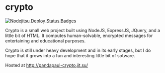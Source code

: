 crypto
======

[![Nodejitsu Deploy Status Badges](https://webhooks.nodejitsu.com/pandapaul/hello-world-flatiron-api.png)](https://webops.nodejitsu.com#pandapaul/hello-world-flatiron-api)

Crypto is a small web project built using NodeJS, ExpressJS, JQuery, and a little bit of HTML.
It computes human-solvable, encrypted messages for entertaining and educational purposes.

Crypto is still under heavy development and in its early stages, but I do hope that it grows into a fun and interesting 
little bit of sotware.

Hosted at http://pandapaul-crypto.jit.su/
